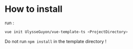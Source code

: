 # How to install

run :

```bash
vue init UlysseGuyon/vue-template-ts <ProjectDirectory>
```

Do not run `npm install` in the template directory !
